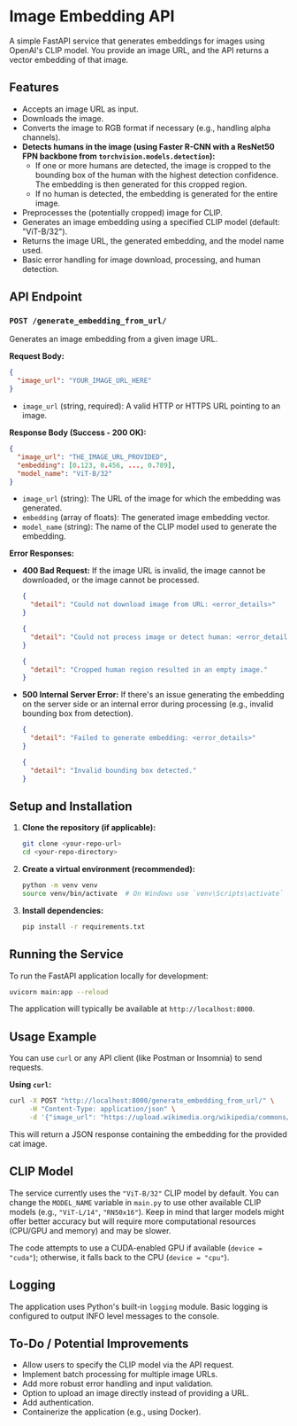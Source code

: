 # Image Embedding API

A simple FastAPI service that generates embeddings for images using OpenAI's CLIP model. You provide an image URL, and the API returns a vector embedding of that image.

## Features

*   Accepts an image URL as input.
*   Downloads the image.
*   Converts the image to RGB format if necessary (e.g., handling alpha channels).
*   **Detects humans in the image (using Faster R-CNN with a ResNet50 FPN backbone from `torchvision.models.detection`):**
    *   If one or more humans are detected, the image is cropped to the bounding box of the human with the highest detection confidence. The embedding is then generated for this cropped region.
    *   If no human is detected, the embedding is generated for the entire image.
*   Preprocesses the (potentially cropped) image for CLIP.
*   Generates an image embedding using a specified CLIP model (default: "ViT-B/32").
*   Returns the image URL, the generated embedding, and the model name used.
*   Basic error handling for image download, processing, and human detection.

## API Endpoint

### `POST /generate_embedding_from_url/`

Generates an image embedding from a given image URL.

**Request Body:**

```json
{
  "image_url": "YOUR_IMAGE_URL_HERE"
}
```

*   `image_url` (string, required): A valid HTTP or HTTPS URL pointing to an image.

**Response Body (Success - 200 OK):**

```json
{
  "image_url": "THE_IMAGE_URL_PROVIDED",
  "embedding": [0.123, 0.456, ..., 0.789],
  "model_name": "ViT-B/32"
}
```

*   `image_url` (string): The URL of the image for which the embedding was generated.
*   `embedding` (array of floats): The generated image embedding vector.
*   `model_name` (string): The name of the CLIP model used to generate the embedding.

**Error Responses:**

*   **400 Bad Request:** If the image URL is invalid, the image cannot be downloaded, or the image cannot be processed.
    ```json
    {
      "detail": "Could not download image from URL: <error_details>"
    }
    ```
    ```json
    {
      "detail": "Could not process image or detect human: <error_details>"
    }
    ```
    ```json
    {
      "detail": "Cropped human region resulted in an empty image."
    }
    ```
*   **500 Internal Server Error:** If there's an issue generating the embedding on the server side or an internal error during processing (e.g., invalid bounding box from detection).
    ```json
    {
      "detail": "Failed to generate embedding: <error_details>"
    }
    ```
    ```json
    {
      "detail": "Invalid bounding box detected."
    }
    ```

## Setup and Installation

1.  **Clone the repository (if applicable):**
    ```bash
    git clone <your-repo-url>
    cd <your-repo-directory>
    ```

2.  **Create a virtual environment (recommended):**
    ```bash
    python -m venv venv
    source venv/bin/activate  # On Windows use `venv\Scripts\activate`
    ```

3.  **Install dependencies:**
    ```bash
    pip install -r requirements.txt
    ```

## Running the Service

To run the FastAPI application locally for development:

```bash
uvicorn main:app --reload
```

The application will typically be available at `http://localhost:8000`.

## Usage Example

You can use `curl` or any API client (like Postman or Insomnia) to send requests.

**Using `curl`:**

```bash
curl -X POST "http://localhost:8000/generate_embedding_from_url/" \
     -H "Content-Type: application/json" \
     -d '{"image_url": "https://upload.wikimedia.org/wikipedia/commons/thumb/3/3a/Cat03.jpg/1200px-Cat03.jpg"}'
```

This will return a JSON response containing the embedding for the provided cat image.

## CLIP Model

The service currently uses the `"ViT-B/32"` CLIP model by default. You can change the `MODEL_NAME` variable in `main.py` to use other available CLIP models (e.g., `"ViT-L/14"`, `"RN50x16"`). Keep in mind that larger models might offer better accuracy but will require more computational resources (CPU/GPU and memory) and may be slower.

The code attempts to use a CUDA-enabled GPU if available (`device = "cuda"`); otherwise, it falls back to the CPU (`device = "cpu"`).

## Logging

The application uses Python's built-in `logging` module. Basic logging is configured to output INFO level messages to the console.

## To-Do / Potential Improvements

*   Allow users to specify the CLIP model via the API request.
*   Implement batch processing for multiple image URLs.
*   Add more robust error handling and input validation.
*   Option to upload an image directly instead of providing a URL.
*   Add authentication.
*   Containerize the application (e.g., using Docker).
